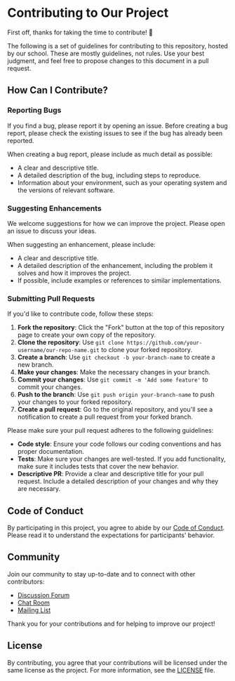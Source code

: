 # Contributing to Our Project

First off, thanks for taking the time to contribute! 🎉

The following is a set of guidelines for contributing to this repository, hosted by our school. These are mostly guidelines, not rules. Use your best judgment, and feel free to propose changes to this document in a pull request.

## How Can I Contribute?

### Reporting Bugs

If you find a bug, please report it by opening an issue. Before creating a bug report, please check the existing issues to see if the bug has already been reported.

When creating a bug report, please include as much detail as possible:

- A clear and descriptive title.
- A detailed description of the bug, including steps to reproduce.
- Information about your environment, such as your operating system and the versions of relevant software.

### Suggesting Enhancements

We welcome suggestions for how we can improve the project. Please open an issue to discuss your ideas. 

When suggesting an enhancement, please include:

- A clear and descriptive title.
- A detailed description of the enhancement, including the problem it solves and how it improves the project.
- If possible, include examples or references to similar implementations.

### Submitting Pull Requests

If you'd like to contribute code, follow these steps:

1. **Fork the repository**: Click the "Fork" button at the top of this repository page to create your own copy of the repository.
2. **Clone the repository**: Use `git clone https://github.com/your-username/our-repo-name.git` to clone your forked repository.
3. **Create a branch**: Use `git checkout -b your-branch-name` to create a new branch.
4. **Make your changes**: Make the necessary changes in your branch.
5. **Commit your changes**: Use `git commit -m 'Add some feature'` to commit your changes.
6. **Push to the branch**: Use `git push origin your-branch-name` to push your changes to your forked repository.
7. **Create a pull request**: Go to the original repository, and you'll see a notification to create a pull request from your forked branch.

Please make sure your pull request adheres to the following guidelines:

- **Code style**: Ensure your code follows our coding conventions and has proper documentation.
- **Tests**: Make sure your changes are well-tested. If you add functionality, make sure it includes tests that cover the new behavior.
- **Descriptive PR**: Provide a clear and descriptive title for your pull request. Include a detailed description of your changes and why they are necessary.

## Code of Conduct

By participating in this project, you agree to abide by our [Code of Conduct](CODE_OF_CONDUCT.md). Please read it to understand the expectations for participants' behavior.

## Community

Join our community to stay up-to-date and to connect with other contributors:

- [Discussion Forum](https://bit.ly/ttudevs)
- [Chat Room](https://bit.ly/ttudevs)
- [Mailing List](https://bit.ly/ttudevs)

Thank you for your contributions and for helping to improve our project!

## License

By contributing, you agree that your contributions will be licensed under the same license as the project. For more information, see the [LICENSE](LICENSE) file.

